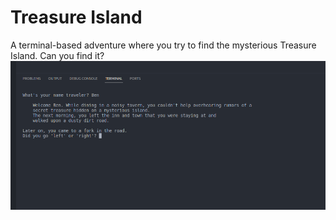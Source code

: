 # Treasure Island

A terminal-based adventure where you try to find the mysterious Treasure Island. Can you find it?
![alt text](./images/Screenshot%20from%202023-12-31%2015-24-06.png)